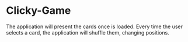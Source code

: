 # Clicky-Game
The application will present the cards once is loaded. Every time the user selects a card, the application will shuffle them, changing positions.
